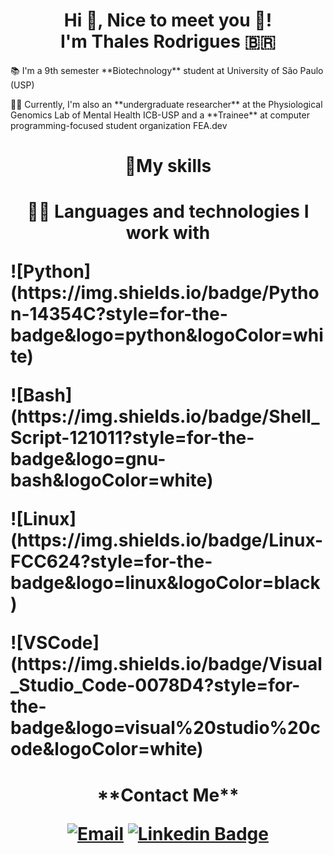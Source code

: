 <h1 align="center">Hi 👋, Nice to meet you 🙂!<br> I'm Thales Rodrigues 🇧🇷</h1>

<p align="left">📚 I'm a 9th semester **Biotechnology** student at University of São Paulo (USP) 

<p align="left">👨‍🔬 Currently, I'm also an **undergraduate researcher** at the Physiological Genomics Lab of Mental Health ICB-USP and a **Trainee** at computer programming-focused student organization FEA.dev

<h1 align="center">🚀My skills 


<h1 align="center">👨‍💻 Languages and technologies I work with

<p align="left">![Python](https://img.shields.io/badge/Python-14354C?style=for-the-badge&logo=python&logoColor=white)
<p align="left">![Bash](https://img.shields.io/badge/Shell_Script-121011?style=for-the-badge&logo=gnu-bash&logoColor=white)
<p align="left">![Linux](https://img.shields.io/badge/Linux-FCC624?style=for-the-badge&logo=linux&logoColor=black)
<p align="left">![VSCode](https://img.shields.io/badge/Visual_Studio_Code-0078D4?style=for-the-badge&logo=visual%20studio%20code&logoColor=white)


<h1 align="center">**Contact Me**

  [![Email](https://img.shields.io/badge/Gmail-D14836?style=for-the-badge&logo=gmail&logoColor=white)](mailto:thalesvieira@usp.br)
  [![Linkedin Badge](https://img.shields.io/badge/LinkedIn-0077B5?style=for-the-badge&logo=linkedin&logoColor=white)](https://www.linkedin.com/in/thales-vieira-rodrigues-79aa80212/)
</div>

